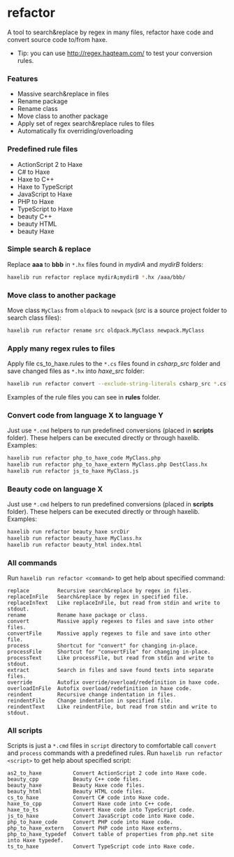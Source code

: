 # refactor #

A tool to search&replace by regex in many files, refactor haxe code and convert source code to/from haxe.

* Tip: you can use http://regex.haqteam.com/ to test your conversion rules.

### Features ###

* Massive search&replace in files
* Rename package
* Rename class
* Move class to another package
* Apply set of regex search&replace rules to files
* Automatically fix overriding/overloading

### Predefined rule files ###

* ActionScript 2 to Haxe
* C# to Haxe
* Haxe to C++
* Haxe to TypeScript
* JavaScript to Haxe
* PHP to Haxe
* TypeScript to Haxe
* beauty C++
* beauty HTML
* beauty Haxe

### Simple search & replace ###
Replace **aaa** to **bbb** in `*.hx` files found in *mydirA* and *mydirB* folders:
```bash
haxelib run refactor replace mydirA;mydirB *.hx /aaa/bbb/
```

### Move class to another package ###
Move class `MyClass` from `oldpack` to `newpack` (*src* is a source project folder to search class files):
```bash
haxelib run refactor rename src oldpack.MyClass newpack.MyClass
```

### Apply many regex rules to files ###
Apply file cs_to_haxe.rules to the `*.cs` files found in *csharp_src* folder and save changed files as `*.hx` into *haxe_src* folder:
```bash
haxelib run refactor convert --exclude-string-literals csharp_src *.cs haxe_src /[.]cs$/.hx/ cs_to_haxe.rules
```
Examples of the rule files you can see in **rules** folder.

### Convert code from language X to language Y ###
Just use `*.cmd` helpers to run predefined conversions (placed in **scripts** folder).
These helpers can be executed directly or through haxelib. Examples:
```bash
haxelib run refactor php_to_haxe_code MyClass.php
haxelib run refactor php_to_haxe_extern MyClass.php DestClass.hx
haxelib run refactor js_to_haxe MyClass.js
```

### Beauty code on language X ###
Just use `*.cmd` helpers to run predefined conversions (placed in **scripts** folder).
These helpers can be executed directly or through haxelib. Examples:
```bash
haxelib run refactor beauty_haxe srcDir
haxelib run refactor beauty_haxe MyClass.hx
haxelib run refactor beauty_html index.html
```

### All commands ###
Run `haxelib run refactor <command>` to get help about specified command:
```
replace         Recursive search&replace by regex in files.
replaceInFile   Search&replace by regex in specified file.
replaceInText   Like replaceInFile, but read from stdin and write to stdout.
rename          Rename haxe package or class.
convert         Massive apply regexes to files and save into other files.
convertFile     Massive apply regexes to file and save into other file.
process         Shortcut for "convert" for changing in-place.
processFile     Shortcut for "convertFile" for changing in-place.
processText     Like processFile, but read from stdin and write to stdout.
extract         Search in files and save found texts into separate files.
override        Autofix override/overload/redefinition in haxe code.
overloadInFile  Autofix overload/redefinition in haxe code.
reindent        Recursive change indentation in files.
reindentFile    Change indentation in specified file.
reindentText    Like reindentFile, but read from stdin and write to stdout.
```

### All scripts ###
Scripts is just a `*.cmd` files in `script` directory to comfortable call `convert` and `process` commands with a predefined rules.
Run `haxelib run refactor <script>` to get help about specified script:
```
as2_to_haxe          Convert ActionScript 2 code into Haxe code.
beauty_cpp           Beauty C++ code files.
beauty_haxe          Beauty Haxe code files.
beauty_html          Beauty HTML code files.
cs_to_haxe           Convert C# code into Haxe code.
haxe_to_cpp          Convert Haxe code into C++ code.
haxe_to_ts           Convert Haxe code into TypeScript code.
js_to_haxe           Convert JavaScript code into Haxe code.
php_to_haxe_code     Convert PHP code into Haxe code.
php_to_haxe_extern   Convert PHP code into Haxe externs.
php_to_haxe_typedef  Convert table of properties from php.net site into Haxe typedef.
ts_to_haxe           Convert TypeScript code into Haxe code.
```